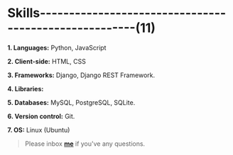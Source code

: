 # Skills------------------------------------------------------(11)

**1. Languages:** Python, JavaScript

**2. Client-side:** HTML, CSS

**3. Frameworks:** Django, Django REST Framework.

**4. Libraries:**   

**5. Databases:** MySQL, PostgreSQL, SQLite.

**6. Version control:** Git.

**7. OS:** Linux (Ubuntu) 


> Please inbox **[me](https://www.facebook.com/shoriot)** if you've any questions. 